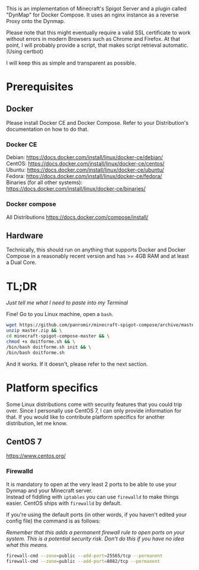 This is an implementation of Minecraft's Spigot Server and a plugin called "DynMap" for Docker Compose.
It uses an nginx instance as a reverse Proxy onto the Dynmap.

Please note that this might eventually require a valid SSL certificate to work without errors in modern Browsers such as Chrome and Firefox.
At that point, I will probably provide a script, that makes script retrieval automatic. (Using certbot)

I will keep this as simple and transparent as possible.

# Prerequisites

## Docker
Please install Docker CE and Docker Compose.
Refer to your Distribution's documentation on how to do that.

### Docker CE
Debian: https://docs.docker.com/install/linux/docker-ce/debian/  
CentOS: https://docs.docker.com/install/linux/docker-ce/centos/  
Ubuntu: https://docs.docker.com/install/linux/docker-ce/ubuntu/  
Fedora: https://docs.docker.com/install/linux/docker-ce/fedora/  
Binaries (for all other systems): https://docs.docker.com/install/linux/docker-ce/binaries/  

### Docker compose

All Distributions https://docs.docker.com/compose/install/

## Hardware

Technically, this should run on anything that supports Docker and Docker Compose in a reasonably recent version and has >= 4GB RAM and at least a Dual Core.

# TL;DR 
*Just tell me what I need to paste into my Terminal*

Fine!
Go to you Linux machine, open a ```bash```.

```bash
wget https://github.com/panromir/minecraft-spigot-compose/archive/master.zip && \
unzip master.zip && \
cd minecraft-spigot-compose-master && \
chmod +x doitforme.sh && \
/bin/bash doitforme.sh init && \
/bin/bash doitforme.sh

``` 

And it works.
If it doesn't, please refer to the next section.

# Platform specifics

Some Linux distributions come with security features that you could trip over.
Since I personally use CentOS 7, I can only provide information for that. If you would like to contribute platform specifics for another distribution, let me know.

## CentOS 7
https://www.centos.org/
### Firewalld

It is mandatory to open at the very least 2 ports to be able to use your Dynmap and your Minecraft server.  
Instead of fiddling with ```iptables``` you can use ```firewalld``` to make things easier. CentOS ships with ```firewalld``` by default.

If you're using the default ports (in other words, if you haven't edited your config file) the command is as follows:

*Remember that this adds a permanent firewall rule to open ports on your system. This is a potential security risk. Don't do this if you have no idea what this means.*

```bash
firewall-cmd --zone=public --add-port=25565/tcp --permanent
firewall-cmd --zone=public --add-port=8082/tcp --permanent
```

